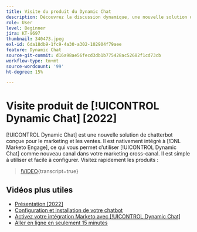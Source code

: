 ```yaml
---
title: Visite du produit du Dynamic Chat
description: Découvrez la discussion dynamique, une nouvelle solution de bot conversationnel conçue par Adobe dédiée au marketing et aux ventes.
role: User
level: Beginner
jira: KT-9697
thumbnail: 340473.jpeg
exl-id: 6da18db9-1fc9-4a30-a302-102904f79aee
feature: Dynamic Chat
source-git-commit: d16a98ae56fecd3db1b775428ac52682f1cd73cb
workflow-type: tm+mt
source-wordcount: '99'
ht-degree: 15%

---
```


# Visite produit de [!UICONTROL Dynamic Chat] [2022]

[!UICONTROL Dynamic Chat] est une nouvelle solution de chatterbot conçue pour le marketing et les ventes. Il est nativement intégré à [!DNL Marketo Engage], ce qui vous permet d’utiliser [!UICONTROL Dynamic Chat] comme nouveau canal dans votre marketing cross-canal. Il est simple à utiliser et facile à configurer. Visitez rapidement les produits :

>[!VIDEO](https://video.tv.adobe.com/v/3454517/?quality=12&learn=on&captions=fre_fr){transcript=true}

## Vidéos plus utiles

* [Présentation [2022]](product-tour-2022.md)
* [Configuration et installation de votre chatbot](setup.md)
* [Activez votre intégration Marketo avec [!UICONTROL Dynamic Chat]](marketo-integration.md)
* [Aller en ligne en seulement 15 minutes](go-live-in-15-minutes.md)
